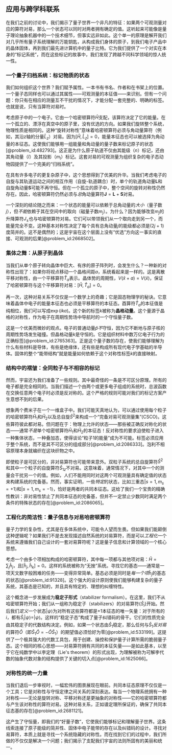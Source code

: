 ## 应用与跨学科联系

在我们之前的讨论中，我们揭示了量子世界一个非凡的特征：如果两个可观测量对应的算符对易，那么一个状态可以同时对两者拥有确定的值。这听起来可能像是量子理论抽象机器中的一个技术细节，但事实远非如此。这个单一的原理是解开我们对几乎所有量子系统理解的万能钥匙，从构成我们身体的原子，到我们电子产品中的晶体固体，再到我们最先进计算机中的量子比特。它为我们提供了一个对实在本身的“标记系统”，而在这些标记的故事中，我们发现了跨越不同科学领域的惊人统一性。

### 一个量子归档系统：标记物质的状态

我们如何组织这个世界？我们赋予属性。一本书有书名、作者和在书架上的位置。一个量子态同样也可以通过其属性——可观测量的本征值——来识别。但有一个问题：你只有在相应的测量互不干扰的情况下，才能分配一套完整的、明确的标签。也就是说，只有当算符对易时。

考虑原子中的一个电子。它由一个哈密顿算符$\hat{H}$支配，该算符决定了它的能量。在一个孤立的、漂浮在真空中的原子里，没有优选的方向。如果我们旋转整个系统，物理性质是相同的。这种“旋转对称性”意味着哈密顿算符必须与角动量算符（例如，其沿z轴的分量$\hat{L}_z$）对易。因为$[\hat{H}, \hat{L}_z] = 0$，能量本征态也可以被选择为角动量的本征态。这使我们能够用一组能量和角动量的量子数来标记原子的状态[@problem_id:482793]。这正是为什么原子轨道不仅由其能级（$n$）标记，还由其角动量（$l$）及其投影（$m_l$）标记。这套对易的可观测量为组织复杂的电子态动物园提供了一个完美的“归档系统”。

在具有许多电子的更复杂原子中，这个思想得到了优美的升华。当我们考虑电子的自旋与其轨道运动之间的相互作用（自旋-轨道耦合）时，单个的轨道角动量$\mathbf{L}$和自旋角动量$\mathbf{S}$可能不再守恒。但在一个孤立的原子中，整个空间的旋转对称性仍然存在。因此，哈密顿算符仍然必须与*总*角动量算符$\mathbf{J} = \mathbf{L} + \mathbf{S}$对易。

一个深刻的结论随之而来：一个状态的能量可以依赖于总角动量的*大小*（量子数$j$），但*不能*依赖于其在空间中的取向（磁量子数$m_j$）。为什么？因为能够改变$m_j$的升降算符$J_\pm$也与哈密顿算符对易。它们可以带领我们从一个取向走到另一个，而能量完全不变。这种基本对称性决定了每个具有总角动量$j$的能级都必须是$(2j+1)$度简并的。这不是偶然的；这是宇宙在这个层面上没有“优选”方向这一事实的直接、可观测的后果[@problem_id:2668502]。

### 集体之舞：从原子到晶体

当我们从单个原子转向晶体中巨大、有序的原子阵列时，会发生什么？一种新的对称性出现了：如果你将视点移动一个晶格间距$a$，系统看起来是一样的。这是离散平移对称性，由一个平移算符$\hat{T}_a$表示。晶体势的周期性，$V(\hat{x}+a) = V(\hat{x})$，保证了哈密顿算符与这个平移算符对易：$[\hat{H}, \hat{T}_a] = 0$。

再一次，这种对易关系不仅仅是一个数学上的奇趣；它是固态物理学的秘诀。它意味着晶体中电子的能量本征态也必须是平移算符的本征态。酉算符$\hat{T}_a$的本征值是纯相位，我们可以写成$\exp(ika)$。这个新的标签$k$被称为**晶格动量**。这个量源于晶格的对称性，作为电子在周期性势场中导航时的一个守恒量子数。

这是一个优美而微妙的观点。电子的普通动量$\hat{p}$*不*守恒，因为它不断地与原子核的周期性势场发生碰撞。但晶格动量$k$是守恒的。它是组织材料中数万亿电子行为的正确标签[@problem_id:2765363]。正是这个量子数的存在，使我们能够理解为什么有些材料是导体，有些是绝缘体，还有些是构成所有现代电子学基础的半导体。固体的整个“能带结构”就是能量如何依赖于这个对称性标签$k$的直接映射。

### 结构中的褶皱：全同粒子与不相容的标记

然而，宇宙还为我们准备了一些规则。其中最奇怪的一条是不可区分原理。所有的电子都是完全相同的。当我们描述一个由两个或更多电子组成的系统时，总波函数在交换任意两个电子时必须是反对称的。这个严格的规则可能对我们的标记方案产生意想不到的后果。

想象两个费米子在一个一维盒子中。我们可能天真地认为，可以通过使用每个粒子的哈密顿算符$\hat{H}_1$和$\hat{H}_2$以及总自旋$\hat{S}^2$来构成一个“完备对易可观测量集”(CSCO)。这些算符彼此都对易。但问题在于：物理上允许的状态——那些被正确反对称化的状态——通常*不是*单个哈密顿算符$\hat{H}_1$和$\hat{H}_2$的本征态！反对称性的要求迫使粒子进入一种集体状态，一种叠加态，使得谈论“粒子1的能量”成为不可能。标签必须应用于整个系统，而不是其不可区分的组成部分[@problem_id:2086333]。泡利不相容原理本身就编织在这块织物之中。

即使粒子是可区分的，非对易算符也可能带来意外。双粒子系统的总自旋算符$\hat{S}^2$和其中一个粒子的自旋算符$\hat{S}_{1z}$不对易。这意味着，通常情况下，对其中一个的测量会干扰另一个的值。例如，人们不能用同时对这两个可观测量具有确定值的状态来构建系统的完备基。然而，事实证明，一些*特定*的状态，比如三重态$|s=1, m_s=+1\rangle$和$|s=1, m_s=-1\rangle$，恰好是两者的共同本征态。这给了我们一个宝贵的精确性教训：非对易性禁止了共同本征态的完备基，但并不一定禁止少数同时满足两个条件的特殊状态的存在[@problem_id:2086065]。

### 工程化的简洁性：量子信息与对易哈密顿算符

量子力学的复杂性，尤其是在多体系统中，可能令人望而生畏。但如果我们能颠倒这种逻辑呢？如果我们不是去发现描述自然系统的对易算符，而是可以*工程化*一个系统来遵循我们自己设计的一套对易算符呢？这是量子信息和计算领域的一个核心思想。

考虑一个由多个项相加构成的哈密顿算符，其中每一项都与其他项对易：$\hat{H} = \sum_j \hat{h}_j$，且$[\hat{h}_j, \hat{h}_k] = 0$。这样的系统被称为“无挫”系统。寻找它的基态——通常是一项天文数字般困难的任务——变得异常简单。基态必须是同时是*每一个项*$\hat{h}_j$的基态的状态[@problem_id:91328]。这个强大的设计原则使我们能够构建复杂的量子系统，其基态是已知的，并且具有特定的、理想的纠缠特性。

这个概念进一步发展成为**稳定子形式**（stabilizer formalism）。在这里，我们不从哈密顿算符开始；我们从一组称为稳定子（stabilizers）的对易算符$\{ \hat{S}_i \}$开始。然后我们*定义*一个状态$|\psi\rangle$为对所有这些算符都是$+1$本征态的唯一矢量：对于所有的$i$，都有$\hat{S}_i |\psi\rangle = |\psi\rangle$。这样的“稳定子态”构成了量子纠错码的骨干。它们的性质完全由其稳定子的代数结构决定。例如，如果一个状态由$\hat{S}_1$稳定，那么任何与$\hat{S}_1$*反对易*的算符$\hat{O}$（即$\hat{S}_1 \hat{O} = -\hat{O} \hat{S}_1$）的期望值必须恰好为零[@problem_id:533199]。这提供了一个极其强大的代数工具包，用于创建、操控和保护量子计算所需的脆弱量子态。这个相同的核心思想——对易算符拥有共同的本征矢量——是如此基本，以至于它在纯数学中以李定理（Lie's theorem）的形式出现，为理解被称为可解李代数的抽象代数对象的结构提供了关键的切入点[@problem_id:1625066]。

### 对称性的统一力量

当我们退后一步审视时，一幅宏伟的图景展现在眼前。共同本征态原理不仅仅是一个工具；它是对称性与守恒定律之间关系的深刻表达。每当一个物理系统拥有一种对称性——无论是旋转对称、平移对称还是更抽象的对称性——它的哈密顿算符都与产生该对称性的算符对易。这种对易关系，正如谱定理所保证的，确保了共同本征态基的存在[@problem_id:2681121]。

这产生了守恒量，即我们的“好量子数”，它使我们能够标记和理解量子世界。这条线索连接了原子能级的简并性、固体中电子能带的存在以及纠错码的设计。寻找对易算符，本质上就是寻找一个系统隐藏的对称性。而在找到它们的过程中，我们所做的不仅仅是解决一个问题；我们揭示了支配我们宇宙的法则所固有的美丽和统一。